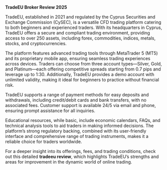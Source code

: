 **TradeEU Broker Review 2025**

TradeEU, established in 2021 and regulated by the Cyprus Securities and Exchange Commission (CySEC), is a versatile CFD trading platform catering to both beginners and experienced traders. With its headquarters in Cyprus, TradeEU offers a secure and compliant trading environment, providing access to over 250 assets, including forex, commodities, indices, metals, stocks, and cryptocurrencies.

The platform features advanced trading tools through MetaTrader 5 (MT5) and its proprietary mobile app, ensuring seamless trading experiences across devices. Traders can choose from three account types—Silver, Gold, and Platinum—each offering competitive spreads starting from 0.7 pips and leverage up to 1:30. Additionally, TradeEU provides a demo account with unlimited validity, making it ideal for beginners to practice without financial risk.

TradeEU supports a range of payment methods for easy deposits and withdrawals, including credit/debit cards and bank transfers, with no associated fees. Customer support is available 24/5 via email and phone, ensuring prompt assistance for all inquiries.

Educational resources, while basic, include economic calendars, FAQs, and technical analysis tools to aid traders in making informed decisions. The platform’s strong regulatory backing, combined with its user-friendly interface and comprehensive range of trading instruments, makes it a reliable choice for traders worldwide.

For a deeper insight into its offerings, fees, and trading conditions, check out this detailed **tradeeu review**, which highlights TradeEU’s strengths and areas for improvement in the dynamic world of online trading.
